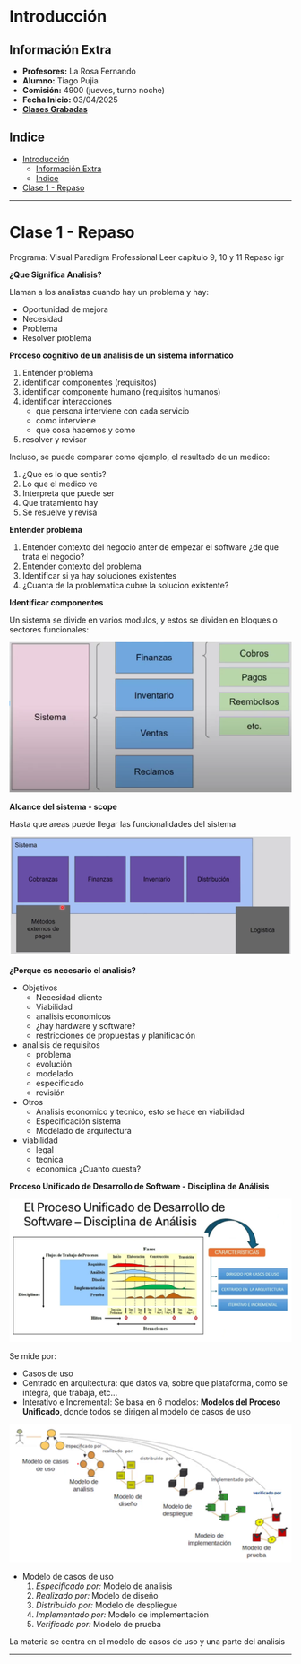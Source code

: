 # Introducción

## Información Extra

- **Profesores:** La Rosa Fernando
- **Alumno:** Tiago Pujia
- **Comisión:** 4900 (jueves, turno noche)
- **Fecha Inicio:** 03/04/2025
- **[Clases Grabadas](https://youtube.com/playlist?list=PLENvh_JZMnA7vEGu5m39bBiGuLqVfatZW&si=JpZexpk8vJ-VKy-s)**

## Indice

- [Introducción](#introducción)
  - [Información Extra](#información-extra)
  - [Indice](#indice)
- [Clase 1 - Repaso](#clase-1---repaso)

---

# Clase 1 - Repaso

Programa: Visual Paradigm Professional
Leer capitulo 9, 10 y 11
Repaso igr

**¿Que Significa Analisis?**

Llaman a los analistas cuando hay un problema y hay:
- Oportunidad de mejora
- Necesidad
- Problema
- Resolver problema

**Proceso cognitivo de un analisis de un sistema informatico**

1. Entender problema
2. identificar componentes (requisitos)
3. identificar componente humano (requisitos humanos)
4. identificar interacciones
    - que persona interviene con cada servicio
    - como interviene
    - que cosa hacemos y como
5. resolver y revisar

Incluso, se puede comparar como ejemplo, el resultado de un medico:
1. ¿Que es lo que sentis?
2. Lo que el medico ve
3. Interpreta que puede ser
4. Que tratamiento hay
5. Se resuelve y revisa

**Entender problema**

1. Entender contexto del negocio anter de empezar el software ¿de que trata el negocio?
2. Entender contexto del problema
3. Identificar si ya hay soluciones existentes 
4. ¿Cuanta de la problematica cubre la solucion existente?

**Identificar componentes**

Un sistema se divide en varios modulos, y estos se dividen en bloques o sectores funcionales:

![](/imgs/clase-1/Identificar%20componentes.png)

**Alcance del sistema - scope**

Hasta que areas puede llegar las funcionalidades del sistema

![](/imgs/clase-1/scope.png)

**¿Porque es necesario el analisis?**

- Objetivos
  - Necesidad cliente
  - Viabilidad
  - analisis economicos
  - ¿hay hardware y software?
  - restricciones de propuestas y planificación
- analisis de requisitos
  - problema
  - evolución
  - modelado
  - especificado
  - revisión
- Otros
  - Analisis economico y tecnico, esto se hace en viabilidad
  - Especificación sistema
  - Modelado de arquitectura
- viabilidad
  - legal
  - tecnica
  - economica ¿Cuanto cuesta?
  
**Proceso Unificado de Desarrollo de Software - Disciplina de Análisis**

![](imgs/clase-1/proceso-unificado.jpg)

Se mide por:
- Casos de uso
- Centrado en arquitectura: que datos va, sobre que plataforma, como se integra, que trabaja, etc...
- Interativo e Incremental: Se basa en 6 modelos: **Modelos del Proceso Unificado**, donde todos se dirigen al modelo de casos de uso

![](imgs/clase-1/UML.png)

- Modelo de casos de uso
    1. _Especificado por:_ Modelo de analisis
    2. _Realizado por:_ Modelo de diseño
    3. _Distribuido por:_ Modelo de despliegue
    4. _Implementado por:_ Modelo de implementación
    5. _Verificado por:_ Modelo de prueba

La materia se centra en el modelo de casos de uso y una parte del analisis

---
